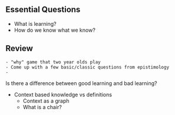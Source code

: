 ## Essential Questions

- What is learning?
- How do we know what we know?

## Review
    - "why" game that two year olds play
    - Come up with a few basic/classic questions from epistimology
    - 
Is there a difference between good learning and bad learning?

- Context based knowledge vs definitions
    - Context as a graph
    - What is a chair?
